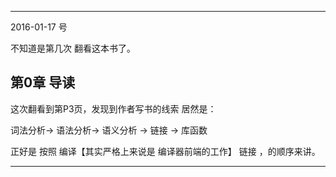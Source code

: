 
---

2016-01-17 号

不知道是第几次 翻看这本书了。

## 第0章 导读

这次翻看到第P3页，发现到作者写书的线索 居然是：

词法分析-> 语法分析-> 语义分析 -> 链接 -> 库函数

正好是 按照 编译【其实严格上来说是 编译器前端的工作】 链接 ，的顺序来讲。

---




